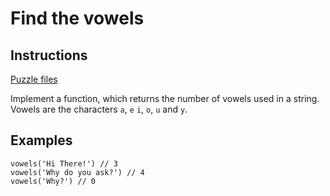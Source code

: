# Find the vowels

## Instructions

[Puzzle files](.)

Implement a function, which returns the number of vowels used in a string.  Vowels are the characters `a`, `e` `i`, `o`, `u` and `y`.

## Examples

```
vowels('Hi There!') // 3
vowels('Why do you ask?') // 4
vowels('Why?') // 0
```

